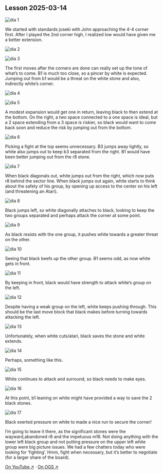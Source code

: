 
## Lesson 2025-03-14

![dia 1](images/l20250314/igo1.jpg)

We started with standards joseki with John approaching the 4-4 corner first.  After I played the 2nd corner high, I realized low would have given me a better extension.

![dia 2](images/l20250314/igo2.jpg)

![dia 3](images/l20250314/igo3.jpg)

The first moves after the corners are done can really set up the tone of what’s to come.  B1 is much too close, so a pincer by white is expected.  Jumping out from b1 would be a threat on the white stone and also, indirectly white’s corner.

![dia 4](images/l20250314/igo4.jpg)

![dia 5](images/l20250314/igo5.jpg)

A modest expansion would get one in return, leaving black to then extend at the bottom.  On the right, a two space connected to a one space is ideal, but a 2 space extending from a 3 space is riskier, so black would want to come back soon and reduce the risk by jumping out from the bottom.

![dia 6](images/l20250314/igo6.jpg)

Picking a fight at the top seems unnecessary.  B3 jumps away lightly, so white also jumps out to keep b3 separated from the right.  B1 would have been better jumping out from the r8 stone.

![dia 7](images/l20250314/igo7.jpg)

When black diagonals out, white jumps out from the right, which now puts r8 behind the sector line.  When black jumps out again, white starts to think about the safety of his group, by opening up access to the center on his left (and threatening an Atari).

![dia 8](images/l20250314/igo8.jpg)

Black jumps left, so white diagonally attaches to black, looking to keep the two groups separated and perhaps attack the corner at some point.

![dia 9](images/l20250314/igo9.jpg)

As black resists with the one group, it pushes white towards a greater threat on the other.

![dia 10](images/l20250314/igo10.jpg)

Seeing that black beefs up the other group. B1 seems odd, as now white gets in front.

![dia 11](images/l20250314/igo11.jpg)

By keeping in front, black would have strength to attack white’s group on the left.

![dia 12](images/l20250314/igo12.jpg)

Despite having a weak group on the left, white keeps pushing through.  This should be the last move block that black makes before turning towards attacking the left.

![dia 13](images/l20250314/igo13.jpg)

Unfortunately, when white cuts/atari, black saves the stone and white extends.

![dia 14](images/l20250314/igo14.jpg)

Perhaps, something like this.

![dia 15](images/l20250314/igo15.jpg)

White continues to attack and surround, so black needs to make eyes.

![dia 16](images/l20250314/igo16.jpg)

At this point, b1 leaning on white might have provided a way to save the 2 black stones.

![dia 17](images/l20250314/igo17.jpg)

Black exerted pressure on white to made a nice run to secure the corner!

I’m going to leave it there, as the significant stones were the wayward,abandoned r8 and the impetuous m16.  Not doing anything with the lower left black group and not putting pressure on the upper left white group were big picture issues.  We had a few chatters today who were looking for ‘fighting’.  Hmm, fight when necessary, but it’s better to negotiate (for a larger share of the board).


[On YouTube ↗](https://www.youtube.com/watch?v=dVzq55RyYhU) · [On OGS ↗](https://online-go.com/game/73281661)

